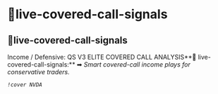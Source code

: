 # 🦔live-covered-call-signals

## 🦔live-covered-call-signals

Income / Defensive: QS V3 ELITE COVERED CALL ANALYSIS**🦔 live-covered-call-signals:** ➡ _Smart covered-call income plays for conservative traders._

_`!cover NVDA`_
